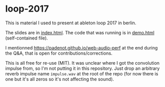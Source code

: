# loop-2017

This is material I used to present at ableton loop 2017 in berlin.

The slides are in [index.html](https://padenot.github.io/loop-2017). The code that
was running is in [demo.html](https://padenot.github.com/loop-2017/demo.html)
(self-contained file).

I mentionned https://padenot.github.io/web-audio-perf at the end during the
Q&A, that is open for contributions/corrections.

This is all free for re-use (MIT). It was unclear where I got the convolution
impulse from, so I'm not putting it in this repository. Just drop an arbitrary
reverb impulse name `impulse.wav` at the root of the repo (for now there is one
but it's all zeros so it's not affecting the sound).
